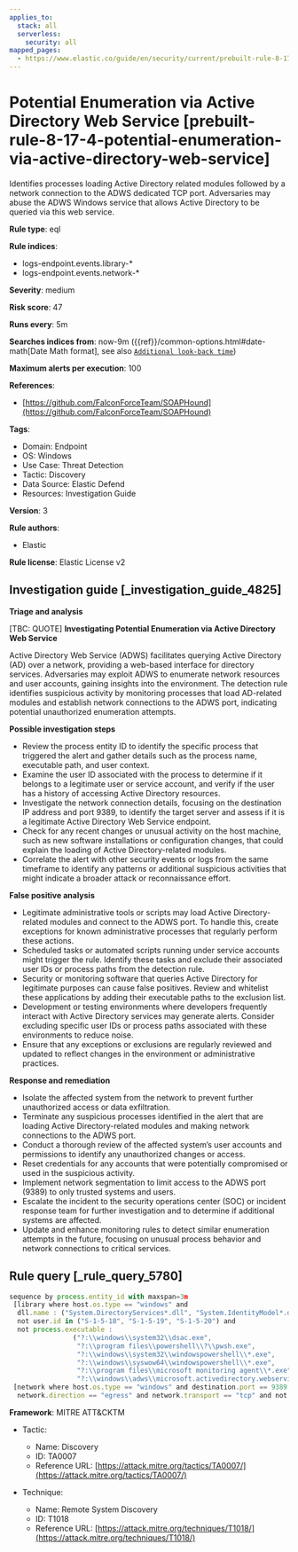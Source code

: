 ```yaml
---
applies_to:
  stack: all
  serverless:
    security: all
mapped_pages:
  - https://www.elastic.co/guide/en/security/current/prebuilt-rule-8-17-4-potential-enumeration-via-active-directory-web-service.html
---
```


# Potential Enumeration via Active Directory Web Service [prebuilt-rule-8-17-4-potential-enumeration-via-active-directory-web-service]

Identifies processes loading Active Directory related modules followed by a network connection to the ADWS dedicated TCP port. Adversaries may abuse the ADWS Windows service that allows Active Directory to be queried via this web service.

**Rule type**: eql

**Rule indices**:

* logs-endpoint.events.library-*
* logs-endpoint.events.network-*

**Severity**: medium

**Risk score**: 47

**Runs every**: 5m

**Searches indices from**: now-9m ({{ref}}/common-options.html#date-math[Date Math format], see also [`Additional look-back time`](docs-content://solutions/security/detect-and-alert/create-detection-rule.md#rule-schedule))

**Maximum alerts per execution**: 100

**References**:

* [https://github.com/FalconForceTeam/SOAPHound](https://github.com/FalconForceTeam/SOAPHound)

**Tags**:

* Domain: Endpoint
* OS: Windows
* Use Case: Threat Detection
* Tactic: Discovery
* Data Source: Elastic Defend
* Resources: Investigation Guide

**Version**: 3

**Rule authors**:

* Elastic

**Rule license**: Elastic License v2

## Investigation guide [_investigation_guide_4825]

**Triage and analysis**

[TBC: QUOTE]
**Investigating Potential Enumeration via Active Directory Web Service**

Active Directory Web Service (ADWS) facilitates querying Active Directory (AD) over a network, providing a web-based interface for directory services. Adversaries may exploit ADWS to enumerate network resources and user accounts, gaining insights into the environment. The detection rule identifies suspicious activity by monitoring processes that load AD-related modules and establish network connections to the ADWS port, indicating potential unauthorized enumeration attempts.

**Possible investigation steps**

* Review the process entity ID to identify the specific process that triggered the alert and gather details such as the process name, executable path, and user context.
* Examine the user ID associated with the process to determine if it belongs to a legitimate user or service account, and verify if the user has a history of accessing Active Directory resources.
* Investigate the network connection details, focusing on the destination IP address and port 9389, to identify the target server and assess if it is a legitimate Active Directory Web Service endpoint.
* Check for any recent changes or unusual activity on the host machine, such as new software installations or configuration changes, that could explain the loading of Active Directory-related modules.
* Correlate the alert with other security events or logs from the same timeframe to identify any patterns or additional suspicious activities that might indicate a broader attack or reconnaissance effort.

**False positive analysis**

* Legitimate administrative tools or scripts may load Active Directory-related modules and connect to the ADWS port. To handle this, create exceptions for known administrative processes that regularly perform these actions.
* Scheduled tasks or automated scripts running under service accounts might trigger the rule. Identify these tasks and exclude their associated user IDs or process paths from the detection rule.
* Security or monitoring software that queries Active Directory for legitimate purposes can cause false positives. Review and whitelist these applications by adding their executable paths to the exclusion list.
* Development or testing environments where developers frequently interact with Active Directory services may generate alerts. Consider excluding specific user IDs or process paths associated with these environments to reduce noise.
* Ensure that any exceptions or exclusions are regularly reviewed and updated to reflect changes in the environment or administrative practices.

**Response and remediation**

* Isolate the affected system from the network to prevent further unauthorized access or data exfiltration.
* Terminate any suspicious processes identified in the alert that are loading Active Directory-related modules and making network connections to the ADWS port.
* Conduct a thorough review of the affected system’s user accounts and permissions to identify any unauthorized changes or access.
* Reset credentials for any accounts that were potentially compromised or used in the suspicious activity.
* Implement network segmentation to limit access to the ADWS port (9389) to only trusted systems and users.
* Escalate the incident to the security operations center (SOC) or incident response team for further investigation and to determine if additional systems are affected.
* Update and enhance monitoring rules to detect similar enumeration attempts in the future, focusing on unusual process behavior and network connections to critical services.


## Rule query [_rule_query_5780]

```js
sequence by process.entity_id with maxspan=3m
 [library where host.os.type == "windows" and
  dll.name : ("System.DirectoryServices*.dll", "System.IdentityModel*.dll") and
  not user.id in ("S-1-5-18", "S-1-5-19", "S-1-5-20") and
  not process.executable :
                ("?:\\windows\\system32\\dsac.exe",
                 "?:\\program files\\powershell\\?\\pwsh.exe",
                 "?:\\windows\\system32\\windowspowershell\\*.exe",
                 "?:\\windows\\syswow64\\windowspowershell\\*.exe",
                 "?:\\program files\\microsoft monitoring agent\\*.exe",
                 "?:\\windows\\adws\\microsoft.activedirectory.webservices.exe")]
 [network where host.os.type == "windows" and destination.port == 9389 and source.port >= 49152 and
  network.direction == "egress" and network.transport == "tcp" and not cidrmatch(destination.ip, "127.0.0.0/8", "::1/128")]
```

**Framework**: MITRE ATT&CKTM

* Tactic:

    * Name: Discovery
    * ID: TA0007
    * Reference URL: [https://attack.mitre.org/tactics/TA0007/](https://attack.mitre.org/tactics/TA0007/)

* Technique:

    * Name: Remote System Discovery
    * ID: T1018
    * Reference URL: [https://attack.mitre.org/techniques/T1018/](https://attack.mitre.org/techniques/T1018/)



